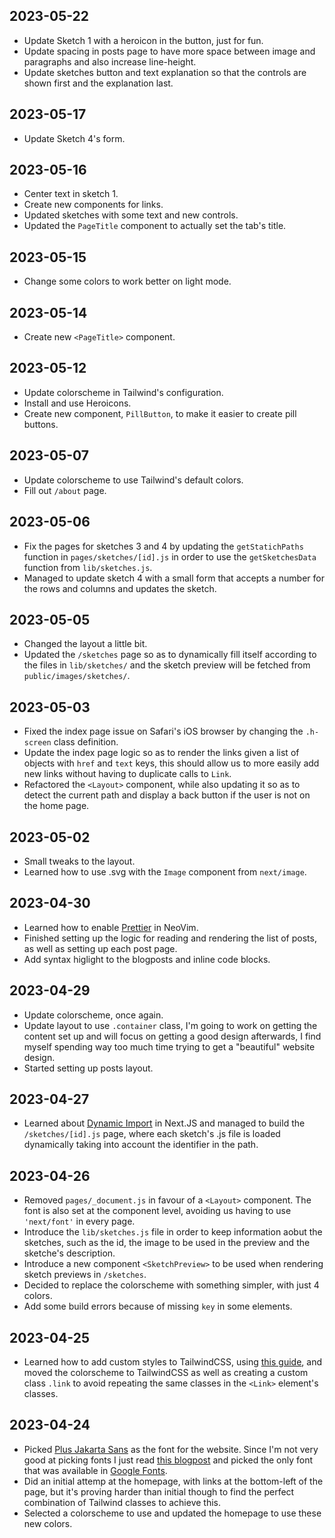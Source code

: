 ## 2023-05-22

* Update Sketch 1 with a heroicon in the button, just for fun.
* Update spacing in posts page to have more space between image and paragraphs and also increase line-height.
* Update sketches button and text explanation so that the controls are shown first and the explanation last.

## 2023-05-17

* Update Sketch 4's form.

## 2023-05-16

* Center text in sketch 1.
* Create new components for links.
* Updated sketches with some text and new controls.
* Updated the `PageTitle` component to actually set the tab's title.

## 2023-05-15

* Change some colors to work better on light mode.

## 2023-05-14

* Create new `<PageTitle>` component.

## 2023-05-12

* Update colorscheme in Tailwind's configuration.
* Install and use Heroicons.
* Create new component, `PillButton`, to make it easier to create pill buttons.

## 2023-05-07

* Update colorscheme to use Tailwind's default colors.
* Fill out `/about` page.

## 2023-05-06

* Fix the pages for sketches 3 and 4 by updating the `getStatichPaths` function in `pages/sketches/[id].js` in order to use the `getSketchesData` function from `lib/sketches.js`.
* Managed to update sketch 4 with a small form that accepts a number for the rows and columns and updates the sketch.

## 2023-05-05

* Changed the layout a little bit.
* Updated the `/sketches` page so as to dynamically fill itself according to the files in `lib/sketches/` and the sketch
  preview will be fetched from `public/images/sketches/`.

## 2023-05-03

* Fixed the index page issue on Safari's iOS browser by changing the `.h-screen` class definition.
* Update the index page logic so as to render the links given a list of objects with `href` and `text` keys, this should allow us to more easily add new links without having to duplicate calls to `Link`.
* Refactored the `<Layout>` component, while also updating it so as to detect the current path and display a back button
  if the user is not on the home page.

## 2023-05-02

* Small tweaks to the layout. 
* Learned how to use .svg with the `Image` component from `next/image`.

## 2023-04-30

* Learned how to enable [Prettier](https://prettier.io) in NeoVim.
* Finished setting up the logic for reading and rendering the list of posts, as well as setting up each post page.
* Add syntax higlight to the blogposts and inline code blocks.

## 2023-04-29

* Update colorscheme, once again.
* Update layout to use `.container` class, I'm going to work on getting the content set up and will focus on getting a
	good design afterwards, I find myself spending way too much time trying to get a "beautiful" website design.
* Started setting up posts layout.

## 2023-04-27

* Learned about [Dynamic Import](https://nextjs.org/docs/advanced-features/dynamic-import) in Next.JS and managed
	to build the `/sketches/[id].js` page, where each sketch's .js file is loaded dynamically taking into account
	the identifier in the path.

## 2023-04-26

* Removed `pages/_document.js` in favour of a `<Layout>` component. The font is also set at the component level,
	avoiding us having to use `'next/font'` in every page.
* Introduce the `lib/sketches.js` file in order to keep information aobut the sketches, such as the id, the image
	to be used in the preview and the sketche's description.
* Introduce a new component `<SketchPreview>` to be used when rendering sketch previews in `/sketches`.
* Decided to replace the colorscheme with something simpler, with just 4 colors.
* Add some build errors because of missing `key` in some elements.

## 2023-04-25

* Learned how to add custom styles to TailwindCSS, using [this
	guide](https://tailwindcss.com/docs/adding-custom-styles), and moved the colorscheme to TailwindCSS as well as
	creating a custom class `.link` to avoid repeating the same classes in the `<Link>` element's classes.

## 2023-04-24

* Picked [Plus Jakarta Sans](https://fonts.google.com/specimen/Plus+Jakarta+Sans?query=Jakarta) as the font for the
	website. Since I'm not very good at picking fonts I just read [this
	blogpost](https://www.creativeboom.com/resources/top-40-fonts-in-2023/) and picked the only font that was available in
	[Google Fonts](https://fonts.google.com/).
* Did an initial attemp at the homepage, with links at the bottom-left of the page, but it's proving harder than initial
	though to find the perfect combination of Tailwind classes to achieve this.
* Selected a colorscheme to use and updated the homepage to use these new colors.
